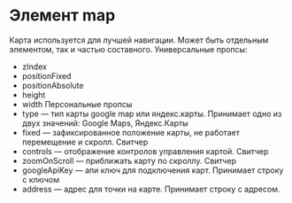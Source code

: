 # Элемент map  
Карта используется для лучшей навигации. Может быть отдельным элементом, так и частью составного. 
Универсальные пропсы:
- zIndex
- positionFixed
- positionAbsolute
- height
- width
Персональные пропсы
- type — тип карты google map или яндекс.карты. Принимает одно из двух значений: Google Maps, Яндекс.Карты
- fixed — зафиксированное положение карты, не работает перемещение и скролл. Свитчер
- controls — отображение контролов управления картой. Свитчер
- zoomOnScroll — приближать карту по скроллу. Свитчер
- googleApiKey — апи ключ для подключения карт. Принимает строку с ключом
- address — адрес для точки на карте. Принимает строку с адресом.